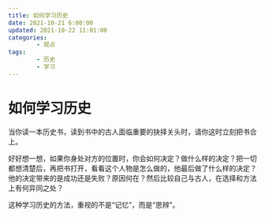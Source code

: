 ```yaml
---
title: 如何学习历史
date: 2021-10-21 6:00:00
updated: 2021-10-22 11:01:00
categories:
        - 观点
tags:
        - 历史
        - 学习
---
```


# 如何学习历史

当你读一本历史书，读到书中的古人面临重要的抉择关头时，请你这时立刻把书合上。

好好想一想，如果你身处对方的位置时，你会如何决定？做什么样的决定？把一切都想清楚后，再把书打开，看看这个人物是怎么做的，他最后做了什么样的决定？他的决定带来的是成功还是失败？原因何在？然后比较自己与古人，在选择和方法上有何异同之处？

这种学习历史的方法，重视的不是“记忆”，而是“思辨”。
